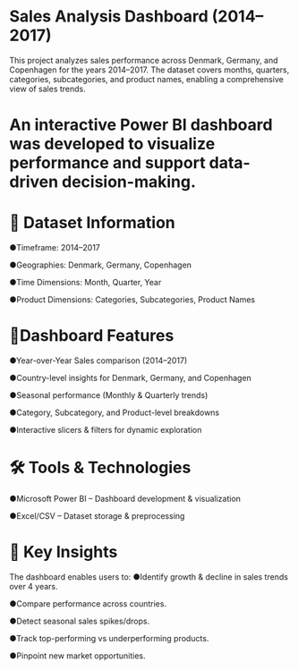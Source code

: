 # Sales Analysis Dashboard (2014–2017)
This project analyzes sales performance across Denmark, Germany, and Copenhagen for the years 2014–2017.
The dataset covers months, quarters, categories, subcategories, and product names, enabling a comprehensive view of sales trends.

# An interactive Power BI dashboard was developed to visualize performance and support data-driven decision-making.

# 📂 Dataset Information
●Timeframe: 2014–2017

●Geographies: Denmark, Germany, Copenhagen

●Time Dimensions: Month, Quarter, Year

●Product Dimensions: Categories, Subcategories, Product Names

# 📌Dashboard Features

●Year-over-Year Sales comparison (2014–2017)

●Country-level insights for Denmark, Germany, and Copenhagen

●Seasonal performance (Monthly & Quarterly trends)

●Category, Subcategory, and Product-level breakdowns

●Interactive slicers & filters for dynamic exploration

# 🛠 Tools & Technologies
●Microsoft Power BI – Dashboard development & visualization

●Excel/CSV – Dataset storage & preprocessing

# 🚀 Key Insights
The dashboard enables users to:
●Identify growth & decline in sales trends over 4 years.

●Compare performance across countries.

●Detect seasonal sales spikes/drops.

●Track top-performing vs underperforming products.

●Pinpoint new market opportunities.



